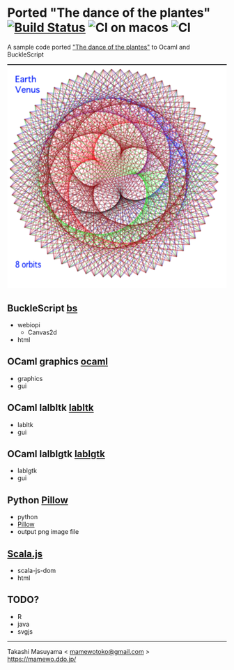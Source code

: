 # Ported "The dance of the plantes" [![Build Status](https://travis-ci.org/mamewotoko/dance_of_the_planets.svg?branch=master)](https://travis-ci.org/mamewotoko/dance_of_the_planets) ![CI on macos](https://github.com/mamewotoko/dance_of_the_planets/workflows/CI%20on%20macos/badge.svg) ![CI](https://github.com/mamewotoko/dance_of_the_planets/workflows/CI/badge.svg)

A sample code ported ["The dance of the plantes"](https://web.archive.org/web/20140122124421/http:/ensign.editme.com/t43dances) to Ocaml and BuckleScript

![earth venus](./bs/img/earth_venus.png)

## BuckleScript [bs](./bs)
* webiopi
  * Canvas2d
* html

## OCaml graphics [ocaml](./ocaml)
* graphics
* gui

## OCaml lalbltk [labltk](./labltk)
* labltk
* gui

## OCaml lalblgtk [lablgtk](./lablgtk)
* lablgtk
* gui

## Python [Pillow](./python)
* python
* [Pillow](https://pillow.readthedocs.io/en/stable/)
* output png image file

## [Scala.js](./scalajs)
* scala-js-dom
* html

## TODO?
* R
* java
* svgjs 

----
Takashi Masuyama < mamewotoko@gmail.com >  
https://mamewo.ddo.jp/
